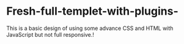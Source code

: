 # Fresh-full-templet-with-plugins-
This is a basic design of using some advance CSS and HTML with JavaScript but not full responsive.!
